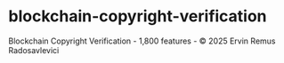 # blockchain-copyright-verification
Blockchain Copyright Verification - 1,800 features - © 2025 Ervin Remus Radosavlevici
